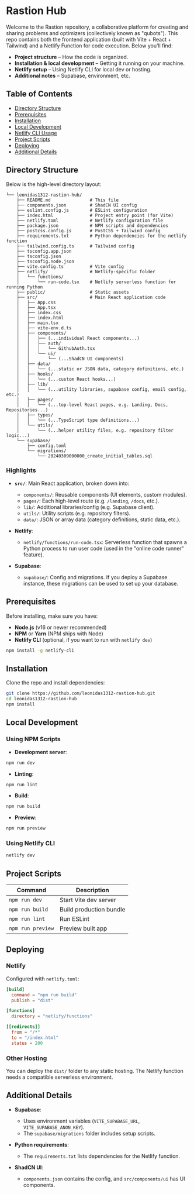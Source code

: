 # Rastion Hub

Welcome to the Rastion repository, a collaborative platform for creating and sharing problems and optimizers (collectively known as "qubots"). This repo contains both the frontend application (built with Vite + React + Tailwind) and a Netlify Function for code execution. Below you’ll find:

- **Project structure** – How the code is organized.
- **Installation & local development** – Getting it running on your machine.
- **Netlify setup** – Using Netlify CLI for local dev or hosting.
- **Additional notes** – Supabase, environment, etc.

## Table of Contents
- [Directory Structure](#directory-structure)
- [Prerequisites](#prerequisites)
- [Installation](#installation)
- [Local Development](#local-development)
- [Netlify CLI Usage](#netlify-cli-usage)
- [Project Scripts](#project-scripts)
- [Deploying](#deploying)
- [Additional Details](#additional-details)

## Directory Structure

Below is the high-level directory layout:

```
└── leonidas1312-rastion-hub/
    ├── README.md               # This file
    ├── components.json         # ShadCN UI config
    ├── eslint.config.js        # ESLint configuration
    ├── index.html              # Project entry point (for Vite)
    ├── netlify.toml            # Netlify configuration file
    ├── package.json            # NPM scripts and dependencies
    ├── postcss.config.js       # PostCSS + Tailwind config
    ├── requirements.txt        # Python dependencies for the netlify function
    ├── tailwind.config.ts      # Tailwind config
    ├── tsconfig.app.json       
    ├── tsconfig.json           
    ├── tsconfig.node.json      
    ├── vite.config.ts          # Vite config
    ├── netlify/                # Netlify-specific folder
    │   └── functions/
    │       └── run-code.tsx    # Netlify serverless function for running Python
    ├── public/                 # Static assets
    ├── src/                    # Main React application code
    │   ├── App.css
    │   ├── App.tsx
    │   ├── index.css
    │   ├── index.html
    │   ├── main.tsx
    │   ├── vite-env.d.ts
    │   ├── components/
    │   │   ├── (...individual React components...)
    │   │   ├── auth/
    │   │   │   └── GithubAuth.tsx
    │   │   └── ui/
    │   │       └── (...ShadCN UI components)
    │   ├── data/
    │   │   └── (...static or JSON data, category definitions, etc.)
    │   ├── hooks/
    │   │   └── (...custom React hooks...)
    │   ├── lib/
    │   │   └── (...utility libraries, supabase config, email config, etc.)
    │   ├── pages/
    │   │   └── (...top-level React pages, e.g. Landing, Docs, Repositories...)
    │   ├── types/
    │   │   └── (...TypeScript type definitions...)
    │   └── utils/
    │       └── (...helper utility files, e.g. repository filter logic...)
    └── supabase/
        ├── config.toml
        └── migrations/
            └── 20240309000000_create_initial_tables.sql
```

### Highlights

- **`src/`**: Main React application, broken down into:
  - `components/`: Reusable components (UI elements, custom modules).
  - `pages/`: Each high-level route (e.g. `/landing`, `/docs`, etc.).
  - `lib/`: Additional libraries/config (e.g. Supabase client).
  - `utils/`: Utility scripts (e.g. repository filters).
  - `data/`: JSON or array data (category definitions, static data, etc.).

- **Netlify**:
  - `netlify/functions/run-code.tsx`: Serverless function that spawns a Python process to run user code (used in the "online code runner" feature).

- **Supabase**:
  - `supabase/`: Config and migrations. If you deploy a Supabase instance, these migrations can be used to set up your database.

## Prerequisites

Before installing, make sure you have:

- **Node.js** (v16 or newer recommended)
- **NPM** or **Yarn** (NPM ships with Node)
- **Netlify CLI** (optional, if you want to run with `netlify dev`)

```bash
npm install -g netlify-cli
```

## Installation

Clone the repo and install dependencies:

```bash
git clone https://github.com/leonidas1312-rastion-hub.git
cd leonidas1312-rastion-hub
npm install
```

## Local Development

### Using NPM Scripts

- **Development server**:

```bash
npm run dev
```

- **Linting**:

```bash
npm run lint
```

- **Build**:

```bash
npm run build
```

- **Preview**:

```bash
npm run preview
```

### Using Netlify CLI

```bash
netlify dev
```

## Project Scripts

| Command          | Description |
|-----------------|-------------|
| `npm run dev`   | Start Vite dev server |
| `npm run build` | Build production bundle |
| `npm run lint`  | Run ESLint |
| `npm run preview` | Preview built app |

## Deploying

### Netlify

Configured with `netlify.toml`:

```toml
[build]
  command = "npm run build"
  publish = "dist"

[functions]
  directory = "netlify/functions"

[[redirects]]
  from = "/*"
  to = "/index.html"
  status = 200
```

### Other Hosting

You can deploy the `dist/` folder to any static hosting. The Netlify function needs a compatible serverless environment.

## Additional Details

- **Supabase**:
  - Uses environment variables (`VITE_SUPABASE_URL`, `VITE_SUPABASE_ANON_KEY`).
  - The `supabase/migrations` folder includes setup scripts.

- **Python requirements**:
  - The `requirements.txt` lists dependencies for the Netlify function.

- **ShadCN UI**:
  - `components.json` contains the config, and `src/components/ui` has UI components.

